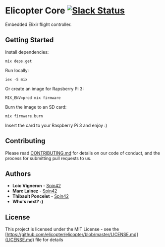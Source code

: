 # Elicopter Core [![Slack Status](https://elicopter-slackin.herokuapp.com/badge.svg)](https://elicopter-slackin.herokuapp.com/)

Embedded Elixir flight controller.

## Getting Started

Install dependencies:
```
mix deps.get
```

Run locally:
```
iex -S mix
```
  
Or create an image for Rapsberry Pi 3:
```
MIX_ENV=prod mix firmware
```

Burn the image to an SD card:
```
mix firmware.burn
```

Insert the card to your Raspberry Pi 3 and enjoy :)

## Contributing

Please read [CONTRIBUTING.md](https://github.com/elicopter/elicopter/blob/master/CONTRIBUTING.md) for details on our code of conduct, and the process for submitting pull requests to us.

## Authors

* **Loic Vigneron** - [Spin42](https://github.com/spin42)
* **Marc Lainez** - [Spin42](https://github.com/spin42)
* **Thibault Poncelet** - [Spin42](https://github.com/spin42)
* **Who's next? :)**

## License

This project is licensed under the MIT License - see the [https://github.com/elicopter/elicopter/blob/master/LICENSE.md](LICENSE.md) file for details
